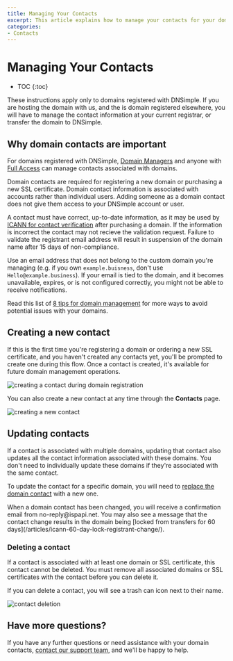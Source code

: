 ```yaml
---
title: Managing Your Contacts
excerpt: This article explains how to manage your contacts for your domains and SSL certificates.
categories:
- Contacts
---
```


# Managing Your Contacts

* TOC
{:toc}

<info>
These instructions apply only to domains registered with DNSimple. If you are hosting the domain with us, and the is domain registered elsewhere, you will have to manage the contact information at your current registrar, or transfer the domain to DNSimple.
</info>

## Why domain contacts are important

For domains registered with DNSimple, [Domain Managers](/articles/domain-access-control/#domain-manager) and anyone with [Full Access](/articles/domain-access-control/#full-access) can manage contacts associated with domains.

Domain contacts are required for registering a new domain or purchasing a new SSL certificate. Domain contact information is associated with accounts rather than individual users. Adding someone as a domain contact does not give them access to your DNSimple account or user.

A contact must have correct, up-to-date information, as it may be used by [ICANN for contact verification](/articles/icann-domain-validation/) after purchasing a domain. If the information is incorrect the contact  may not recieve the validation request. Failure to validate the registrant email address will result in suspension of the domain name after 15 days of non-compliance. 

Use an email address that does not belong to the custom domain you're managing (e.g. if you own `example.buisness`, don't use `Hello@example.business`). If your email is tied to the domain, and it becomes unavailable, expires, or is not configured correctly, you might not be able to receive notifications. 

Read this list of [8 tips for domain management](https://blog.dnsimple.com/2017/05/domain-management-tips/) for more ways to avoid potential issues with your domains.

## Creating a new contact

If this is the first time you're registering a domain or ordering a new SSL certificate, and you haven't created any contacts yet, you'll be prompted to create one during this flow. Once a contact is created, it's available for future domain management operations.

![creating a contact during domain registration](/files/contact-creation.png)

You can also create a new contact at any time through the **Contacts** page.

![creating a new contact](/files/change-contact-1.png)

## Updating contacts

If a contact is associated with multiple domains, updating that contact also updates all the contact information associated with these domains. You don't need to individually update these domains if they're associated with the same contact.

To update the contact for a specific domain, you will need to [replace the domain contact](/articles/changing-domain-contact/#replacing-a-domain-contact) with a new one.

<info>
When a domain contact has been changed, you will receive a confirmation email from no-reply@ispapi.net. You may also see a message that the contact change results in the domain being [locked from transfers for 60 days](/articles/icann-60-day-lock-registrant-change/).
</info>

### Deleting a contact

If a contact is associated with at least one domain or SSL certificate, this contact cannot be deleted. You must remove all associated domains or SSL certificates with the contact before you can delete it.

If you can delete a contact, you will see a trash can icon next to their name. 

![contact deletion](/files/contact-delete.png)

## Have more questions?

If you have any further questions or need assistance with your domain contacts, [contact our support team](https://dnsimple.com/contact), and we'll be happy to help.
